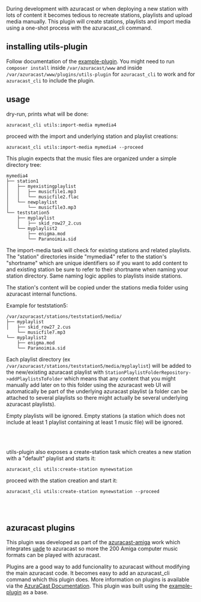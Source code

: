 During development with azuracast or when deploying a new station with lots of content it becomes tedious to recreate stations, playlists and upload media
manually. This plugin will create stations, playlists and import media using a one-shot process with the azuracast_cli command.

## installing utils-plugin

Follow documentation of the [example-plugin](https://github.com/AzuraCast/example-plugin).
You might need to run ```composer install``` inside ```/var/azuracast/www``` and inside ```/var/azuracast/www/plugins/utils-plugin``` for ```azuracast_cli``` to work and 
for ```azuracast_cli``` to include the plugin.

## usage

dry-run, prints what will be done:
```
azuracast_cli utils:import-media mymedia4
```

proceed with the import and underlying station and playlist creations:
```
azuracast_cli utils:import-media mymedia4 --proceed 
```


This plugin expects that the music files are organized under a simple directory tree:

```
mymedia4
├── station1
│   ├── myexistingplaylist
│   │   ├── musicfile1.mp3
│   │   └── musicfile2.flac
│   └── newplaylist
│       └── musicfile3.mp3
└── teststation5
    ├── myplaylist
    │   ├── skid_row27_2.cus
    └── myplaylist2
        ├── enigma.mod
        └── Paranoimia.sid
```

The import-media task will check for existing stations and related playlists. The "station" directories inside "mymedia4" refer to the station's "shortname" which are unique identifiers so if you want to add content to and existing station be sure to refer to their shortname when naming your station directory. Same naming logic applies to playlists inside stations.

The station's content will be copied under the stations media folder using azuracast internal functions.

Example for teststation5:

```
/var/azuracast/stations/teststation5/media/
├── myplaylist
│   ├── skid_row27_2.cus
    └── musicfile7.mp3
└── myplaylist2
    ├── enigma.mod
    └── Paranoimia.sid
```

Each playlist directory (ex ```/var/azuracast/stations/teststation5/media/myplaylist```) will be added to the new/existing azuracast playlist with ```StationPlaylistFolderRepository->addPlaylistsToFolder``` which means that any content that you might manually add later on to this folder 
using the azuracast web UI will automatically be part of the underlying azuracast playlist (a folder can be attached to several playlists so there might actually
be several underlying azuracast playlists).

Empty playlists will be ignored. 
Empty stations (a station which does not include at least 1 playlist containing at least 1 music file) will be ignored.

<br /><br />


utils-plugin also exposes a create-station task which creates a new station with a "default" playlist and starts it:
```
azuracast_cli utils:create-station mynewstation
```
proceed with the station creation and start it:
```
azuracast_cli utils:create-station mynewstation --proceed 
```
<br /><br />
## azuracast plugins

This plugin was developed as part of the [azuracast-amiga](https://github.com/devloic/azuracast-amiga) work which 
integrates [uade](https://gitlab.com/uade-music-player/uade) to azuracast so more the 200 Amiga computer music formats
can be played with azuracast. 

Plugins are a good way to add funcionality to azuracast without modifying the main azuracast code.
It becomes easy to add an azuracast_cli command which this plugin does.
More information on plugins is available via
the [AzuraCast Documentation](https://www.azuracast.com/docs/developers/plugins/).
This plugin was built using the [example-plugin](https://github.com/AzuraCast/example-plugin) as a base.
